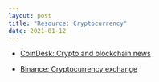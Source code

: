 ```yaml
---
layout: post
title: "Resource: Cryptocurrency"
date: 2021-01-12
---
```

+ [CoinDesk: Crypto and blockchain news](https://www.coindesk.com/)
- [Binance: Cryptocurrency exchange](https://www.binance.com/en)
